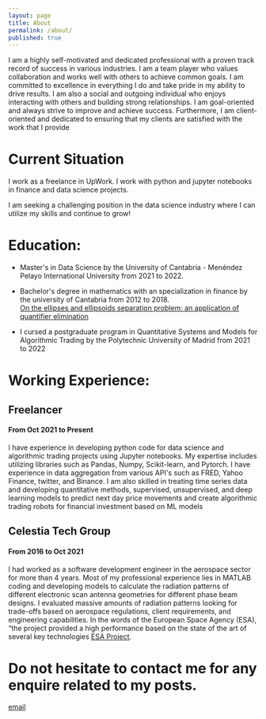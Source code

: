 ```yaml
---
layout: page
title: About
permalink: /about/
published: true
---
```


I am a highly self-motivated and dedicated professional with a proven track record of success in various industries. I am a team player who values collaboration and works well with others to achieve common goals. I am committed to excellence in everything I do and take pride in my ability to drive results. I am also a social and outgoing individual who enjoys interacting with others and building strong relationships. I am goal-oriented and always strive to improve and achieve success. Furthermore, I am client-oriented and dedicated to ensuring that my clients are satisfied with the work that I provide

# Current Situation

I work as a freelance in UpWork. I work with python and jupyter notebooks in finance and data science projects.

I am seeking a challenging position in the data science industry where I can utilize my skills and continue to grow!

# Education: 

 - Master's in Data Science by the University of Cantabria - Menéndez Pelayo International University from 2021 to 2022.

- Bachelor's degree in mathematics with an specialization in finance by the university of Cantabria from 2012 to 2018.\
[On the ellipses and ellipsoids separation problem: an application of
quantifier elimination](https://repositorio.unican.es/xmlui/bitstream/handle/10902/15655/Calatayud%20Pelayo%20Pablo.pdf?sequence=1&isAllowed=y)

- I cursed a postgraduate program in Quantitative Systems and Models for Algorithmic Trading by the Polytechnic University of Madrid from 2021 to 2022

# Working Experience:

## Freelancer
#### From Oct 2021 to Present
I have experience in developing python code for data science and algorithmic trading projects using Jupyter notebooks. My expertise includes utilizing libraries such as Pandas, Numpy, Scikit-learn, and Pytorch. I have experience in data aggregation from various API's such as FRED, Yahoo Finance, twitter, and Binance. I am also skilled in treating time series data and developing quantitative methods, supervised, unsupervised, and deep learning models to predict next day price movements and create algorithmic trading robots for financial investment based on ML models

## Celestia Tech Group
#### From 2016 to Oct 2021
I had worked as a software development engineer in the aerospace sector for more than 4 years. Most of my professional experience lies in MATLAB coding and developing models to calculate the radiation patterns of different electronic scan antenna geometries for different phase beam designs. I evaluated massive amounts of radiation patterns looking for trade-offs based on aerospace regulations, client requirements, and engineering capabilities. In the words of the European Space Agency (ESA), “the project provided a high performance based on the state of the art of several key technologies [ESA Project](https://artes.esa.int/projects/escan).

# Do not hesitate to contact me for any enquire related to my posts.

[email](mailto:pablocalatayudpelayo@gmail.com)
